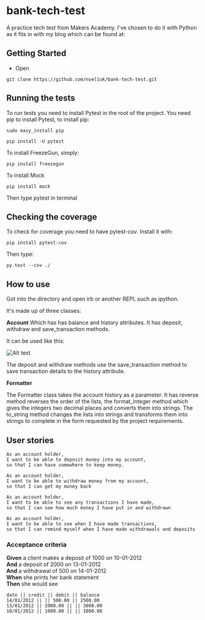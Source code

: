 # bank-tech-test

A practice tech test from Makers Academy. I've chosen to do it with Python as
it fits in with my blog which can be found at:

## Getting Started

* Open

```
git clone https://github.com/noel1uk/bank-tech-test.git
```

## Running the tests
To run tests you need to install Pytest in the root of the project. You need pip to install Pytest, to install pip:

```
sudo easy_install pip
```

```
pip install -U pytest
```

To install FreezeGun, simply:
```
pip install freezegun
```

To install Mock

```
pip install mock
```

Then type pytest in terminal


## Checking the coverage


To check for coverage you need to have pytest-cov. Install it with:

```
pip install pytest-cov

```
Then type:

```
py.test --cov ./
```

## How to use

Got into the directory and open irb or another REPL such as ipython.

It's made up of three classes:

__Account__
Which has has balance and history attributes.
It has deposit, withdraw and save_transaction methods.

It can be used like this:

![Alt text](https://raw.githubusercontent.com/noel1uk/bank-tech-test/757dbd830d8e7938f010d3b900fcba799d0f668c/images/account.png?raw=true "Optional Title")

The deposit and withdraw methods use the save_transaction method to save transaction details to the history attribute.

__Formatter__

The Formatter class takes the account history as a parameter. It has reverse method reverses the order of the lists, the format_integer method which gives the integers two decimal places and converts them into strings. The to_string method  changes the lists into strings and transforms them into strings to complete in the form requested by the project requirements.




## User stories

```
As an account holder,
I want to be able to deposit money into my account,
so that I can have somewhere to keep money.
```

```
As an account holder,
I want to be able to withdraw money from my account,
so that I can get my money back
```

```
As an account holder,
I want to be able to see any transactions I have made,
so that I can see how much money I have put in and withdrawn
```

```
As an account holder,
I want to be able to see when I have made transactions,
so that I can remind myself when I have made withdrawals and deposits
```

### Acceptance criteria

**Given** a client makes a deposit of 1000 on 10-01-2012  
**And** a deposit of 2000 on 13-01-2012  
**And** a withdrawal of 500 on 14-01-2012  
**When** she prints her bank statement  
**Then** she would see

```
date || credit || debit || balance
14/01/2012 || || 500.00 || 2500.00
13/01/2012 || 2000.00 || || 3000.00
10/01/2012 || 1000.00 || || 1000.00
```
